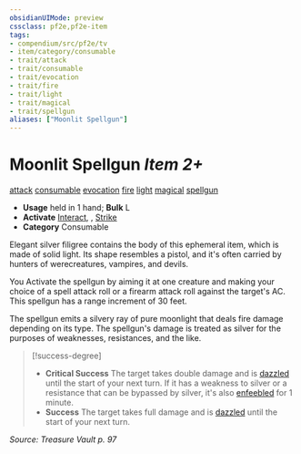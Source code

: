 ```yaml
---
obsidianUIMode: preview
cssclass: pf2e,pf2e-item
tags:
- compendium/src/pf2e/tv
- item/category/consumable
- trait/attack
- trait/consumable
- trait/evocation
- trait/fire
- trait/light
- trait/magical
- trait/spellgun
aliases: ["Moonlit Spellgun"]
---
```

# Moonlit Spellgun *Item 2+*  
[attack](rules/traits/attack.md)  [consumable](rules/traits/consumable.md)  [evocation](rules/traits/evocation.md)  [fire](rules/traits/fire.md)  [light](rules/traits/light.md)  [magical](rules/traits/magical.md)  [spellgun](rules/traits/spellgun-tv.md)  

- **Usage** held in 1 hand; **Bulk** L
- **Activate** [Interact](rules/actions/interact.md), , [Strike](rules/actions/strike.md)
- **Category** Consumable

Elegant silver filigree contains the body of this ephemeral item, which is made of solid light. Its shape resembles a pistol, and it's often carried by hunters of werecreatures, vampires, and devils.

You Activate the spellgun by aiming it at one creature and making your choice of a spell attack roll or a firearm attack roll against the target's AC. This spellgun has a range increment of 30 feet.

The spellgun emits a silvery ray of pure moonlight that deals fire damage depending on its type. The spellgun's damage is treated as silver for the purposes of weaknesses, resistances, and the like.

> [!success-degree] 
> - **Critical Success** The target takes double damage and is [dazzled](rules/conditions.md#Dazzled) until the start of your next turn. If it has a weakness to silver or a resistance that can be bypassed by silver, it's also [enfeebled](rules/conditions.md#Enfeebled) for 1 minute.
> - **Success** The target takes full damage and is [dazzled](rules/conditions.md#Dazzled) until the start of your next turn.

*Source: Treasure Vault p. 97*
